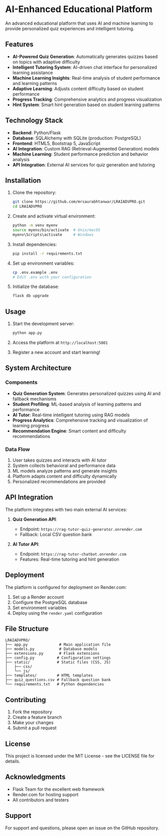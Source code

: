 # AI-Enhanced Educational Platform

An advanced educational platform that uses AI and machine learning to provide personalized quiz experiences and intelligent tutoring.

## Features

- **AI-Powered Quiz Generation**: Automatically generates quizzes based on topics with adaptive difficulty
- **Intelligent Tutoring System**: AI-driven chat interface for personalized learning assistance
- **Machine Learning Insights**: Real-time analysis of student performance and learning patterns
- **Adaptive Learning**: Adjusts content difficulty based on student performance
- **Progress Tracking**: Comprehensive analytics and progress visualization
- **Hint System**: Smart hint generation based on student learning patterns

## Technology Stack

- **Backend**: Python/Flask
- **Database**: SQLAlchemy with SQLite (production: PostgreSQL)
- **Frontend**: HTML5, Bootstrap 5, JavaScript
- **AI Integration**: Custom RAG (Retrieval-Augmented Generation) models
- **Machine Learning**: Student performance prediction and behavior analysis
- **API Integration**: External AI services for quiz generation and tutoring

## Installation

1. Clone the repository:
   ```bash
   git clone https://github.com/mrsaurabhtanwar/LRAIADVPRO.git
   cd LRAIADVPRO
   ```

2. Create and activate virtual environment:
   ```bash
   python -m venv myenv
   source myenv/bin/activate  # Unix/macOS
   myenv\Scripts\activate     # Windows
   ```

3. Install dependencies:
   ```bash
   pip install -r requirements.txt
   ```

4. Set up environment variables:
   ```bash
   cp .env.example .env
   # Edit .env with your configuration
   ```

5. Initialize the database:
   ```bash
   flask db upgrade
   ```

## Usage

1. Start the development server:
   ```bash
   python app.py
   ```

2. Access the platform at `http://localhost:5001`

3. Register a new account and start learning!

## System Architecture

### Components

- **Quiz Generation System**: Generates personalized quizzes using AI and fallback mechanisms
- **Student Profiling**: ML-based analysis of learning patterns and performance
- **AI Tutor**: Real-time intelligent tutoring using RAG models
- **Progress Analytics**: Comprehensive tracking and visualization of learning progress
- **Recommendation Engine**: Smart content and difficulty recommendations

### Data Flow

1. User takes quizzes and interacts with AI tutor
2. System collects behavioral and performance data
3. ML models analyze patterns and generate insights
4. Platform adapts content and difficulty dynamically
5. Personalized recommendations are provided

## API Integration

The platform integrates with two main external AI services:

1. **Quiz Generation API**: 
   - Endpoint: `https://rag-tutor-quiz-generator.onrender.com`
   - Fallback: Local CSV question bank

2. **AI Tutor API**:
   - Endpoint: `https://rag-tutor-chatbot.onrender.com`
   - Features: Real-time tutoring and hint generation

## Deployment

The platform is configured for deployment on Render.com:

1. Set up a Render account
2. Configure the PostgreSQL database
3. Set environment variables
4. Deploy using the `render.yaml` configuration

## File Structure

```
LRAIADVPRO/
├── app.py              # Main application file
├── models.py           # Database models
├── extensions.py       # Flask extensions
├── config.py          # Configuration settings
├── static/            # Static files (CSS, JS)
│   ├── css/
│   └── js/
├── templates/         # HTML templates
├── quiz_questions.csv # Fallback question bank
└── requirements.txt   # Python dependencies
```

## Contributing

1. Fork the repository
2. Create a feature branch
3. Make your changes
4. Submit a pull request

## License

This project is licensed under the MIT License - see the LICENSE file for details.

## Acknowledgments

- Flask Team for the excellent web framework
- Render.com for hosting support
- All contributors and testers

## Support

For support and questions, please open an issue on the GitHub repository.
